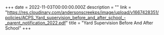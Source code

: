 +++
date = 2022-11-03T00:00:00.000Z
description = ""
link = "https://res.cloudinary.com/andersonscreekps/image/upload/v1667428351/policies/ACPS_Yard_supervision_before_and_after_school_-_parent_notification_2022.pdf"
title = "Yard Supervision Before And After School"
+++
